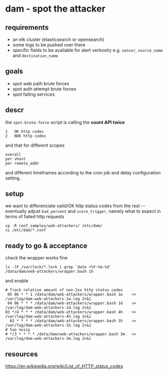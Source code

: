 # dam - spot the attacker

## requirements

- an elk cluster (elasticsearch or opensearch)
- some logs to be pushed over there
- specific fields to be available for alert verbosity e.g. `sensor`, `source_name` and `destination_name`

## goals

- spot web path brute forces
- spot auth attempt brute forces
- spot failing services

## descr

the `spot-brute-force` script is calling the **count API twice**

    1   OK http codes
    2   NOK http codes

and that for different scopes

    overall
    per vhost
    per remote_addr

and different timeframes according to the cron job and delay configuration setting.

## setup

we want to differenciate valid/OK http status codes from the rest
-- eventually adjust `bad_percent` and `score_trigger`, namely what to expect in terms of failed http requests

    cp -R conf_samples/web-attackers/ /etc/dam/
    vi /etc/dam/*.conf

## ready to go & acceptance

check the wrapper works fine

    ls -lF /var/lock/*.lock | grep `date +%Y-%m-%d`
    /data/dam/web-attackers/wrapper.bash 1h

and enable

```
# Track relative amount of non-2xx http status codes
 05 06 * * 1 /data/dam/web-attackers/wrapper.bash 1w    >> /var/log/dam-web-attackers-1w.log 2>&1
 04 06 * * * /data/dam/web-attackers/wrapper.bash 1d    >> /var/log/dam-web-attackers-1d.log 2>&1
03 */4 * * * /data/dam/web-attackers/wrapper.bash 4h    >> /var/log/dam-web-attackers-4h.log 2>&1
  02 * * * * /data/dam/web-attackers/wrapper.bash 1h    >> /var/log/dam-web-attackers-1h.log 2>&1
# too noisy
# */3 * * * * /data/dam/web-attackers/wrapper.bash 3m   >> /var/log/dam-web-attackers-3m.log 2>&1
```

## resources

https://en.wikipedia.org/wiki/List_of_HTTP_status_codes

